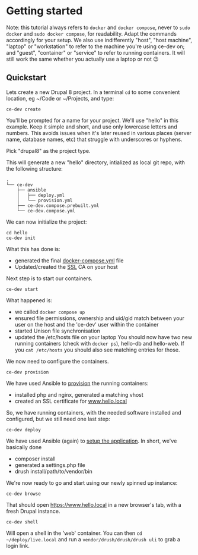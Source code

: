 # Getting started

Note: this tutorial always refers to `docker` and `docker compose`, never to `sudo docker` and `sudo docker compose`, for readability. Adapt the commands accordingly for your setup.
We also use indifferently "host", "host machine", "laptop" or "workstation" to refer to the machine you're using ce-dev on; and "guest", "container" or "service" to refer to running containers. It will still work the same whether you actually use a laptop or not &#128521;

## Quickstart
Lets create a new Drupal 8 project. In a terminal `cd` to some convenient location, eg ~/Code or ~/Projects, and type:

```
ce-dev create
```
You'll be prompted for a name for your project. We'll use "hello" in this example. Keep it simple and short, and use only lowercase letters and numbers. This avoids issues when it's later reused in various places (server name, database names, etc) that struggle with underscores or hyphens.

Pick "drupal8" as the project type.

This will generate a new "hello" directory, intialized as local git repo, with the following structure:
```
.
└── ce-dev
    ├── ansible
    │   ├── deploy.yml
    │   └── provision.yml
    ├── ce-dev.compose.prebuilt.yml
    └── ce-dev.compose.yml
```

We can now initialize the project:
```
cd hello
ce-dev init
```
What this has done is:
- generated the final [docker-compose.yml](compose) file
- Updated/created the [SSL](ssl) CA on your host

Next step is to start our containers.
```
ce-dev start
```
What happened is:
- we called `docker compose up`
- ensured file permissions, ownership and uid/gid match between your user on the host and the 'ce-dev' user within the container
- started Unison file synchronisation
- updated the /etc/hosts file on your laptop
You should now have two new running containers (check with `docker ps`), hello-db and hello-web. If you `cat /etc/hosts` you should also see matching entries for those.

We now need to configure the containers.
```
ce-dev provision
```
We have used Ansible to [provision](provision) the running containers:
- installed php and nginx, generated a matching vhost
- created an SSL certificate for www.hello.local

So, we have running containers, with the needed software installed and configured, but we still need one last step:
```
ce-dev deploy
```
We have used Ansible (again) to [setup the application](deploy). In short, we've basically done
- composer install
- generated a settings.php file
- drush install/path/to/vendor/bin

We're now ready to go and start using our newly spinned up instance:
```
ce-dev browse
```
That should open https://www.hello.local in a new browser's tab, with a fresh Drupal instance.
```
ce-dev shell
```
Will open a shell in the 'web' container. You can then `cd ~/deploy/live.local` and run a `vendor/drush/drush/drush uli` to grab a login link.
